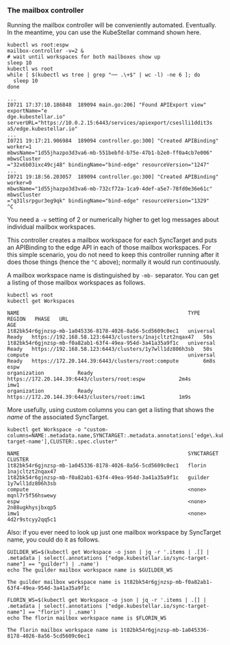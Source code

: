 <!--example1-stage-1a-start-->
### The mailbox controller

Running the mailbox controller will be conveniently automated.
Eventually.  In the meantime, you can use the KubeStellar command shown
here.

```shell
kubectl ws root:espw
mailbox-controller -v=2 &
# wait until workspaces for both mailboxes show up
sleep 10
kubectl ws root
while [ $(kubectl ws tree | grep "── .\+$" | wc -l) -ne 6 ]; do
  sleep 10
done
```
``` { .bash .no-copy }
...
I0721 17:37:10.186848  189094 main.go:206] "Found APIExport view" exportName="e
dge.kubestellar.io" serverURL="https://10.0.2.15:6443/services/apiexport/cseslli1ddit3s
a5/edge.kubestellar.io"
...
I0721 19:17:21.906984  189094 controller.go:300] "Created APIBinding" worker=1
mbwsName="1d55jhazpo3d3va6-mb-551bebfd-b75e-47b1-b2e0-ff0a4cb7e006" mbwsCluster
="32x6b03ixc49cj48" bindingName="bind-edge" resourceVersion="1247"
...
I0721 19:18:56.203057  189094 controller.go:300] "Created APIBinding" worker=0
mbwsName="1d55jhazpo3d3va6-mb-732cf72a-1ca9-4def-a5e7-78fd0e36e61c" mbwsCluster
="q31lsrpgur3eg9qk" bindingName="bind-edge" resourceVersion="1329"
^C
```

You need a `-v` setting of 2 or numerically higher to get log messages
about individual mailbox workspaces.

This controller creates a mailbox workspace for each SyncTarget and
puts an APIBinding to the edge API in each of those mailbox
workspaces.  For this simple scenario, you do not need to keep this
controller running after it does those things (hence the `^C` above);
normally it would run continuously.

A mailbox workspace name is distinguished by `-mb-` separator.
You can get a listing of those mailbox workspaces as follows.

```shell
kubectl ws root
kubectl get Workspaces
```
``` { .bash .no-copy }
NAME                                                       TYPE          REGION   PHASE   URL                                                     AGE
1t82bk54r6gjnzsp-mb-1a045336-8178-4026-8a56-5cd5609c0ec1   universal              Ready   https://192.168.58.123:6443/clusters/1najcltzt2nqax47   50s
1t82bk54r6gjnzsp-mb-f0a82ab1-63f4-49ea-954d-3a41a35a9f1c   universal              Ready   https://192.168.58.123:6443/clusters/1y7wll1dz806h3sb   50s
compute                                                    universal              Ready   https://172.20.144.39:6443/clusters/root:compute        6m8s
espw                                                       organization           Ready   https://172.20.144.39:6443/clusters/root:espw           2m4s
imw1                                                       organization           Ready   https://172.20.144.39:6443/clusters/root:imw1           1m9s
```

More usefully, using custom columns you can get a listing that shows
the _name_ of the associated SyncTarget.

```shell
kubectl get Workspace -o "custom-columns=NAME:.metadata.name,SYNCTARGET:.metadata.annotations['edge\.kubestellar\.io/sync-target-name'],CLUSTER:.spec.cluster"
```
``` { .bash .no-copy }
NAME                                                       SYNCTARGET   CLUSTER
1t82bk54r6gjnzsp-mb-1a045336-8178-4026-8a56-5cd5609c0ec1   florin       1najcltzt2nqax47
1t82bk54r6gjnzsp-mb-f0a82ab1-63f4-49ea-954d-3a41a35a9f1c   guilder      1y7wll1dz806h3sb
compute                                                    <none>       mqnl7r5f56hswewy
espw                                                       <none>       2n88ugkhysjbxqp5
imw1                                                       <none>       4d2r9stcyy2qq5c1
```

Also: if you ever need to look up just one mailbox workspace by
SyncTarget name, you could do it as follows.

```shell
GUILDER_WS=$(kubectl get Workspace -o json | jq -r '.items | .[] | .metadata | select(.annotations ["edge.kubestellar.io/sync-target-name"] == "guilder") | .name')
echo The guilder mailbox workspace name is $GUILDER_WS
```
``` { .bash .no-copy }
The guilder mailbox workspace name is 1t82bk54r6gjnzsp-mb-f0a82ab1-63f4-49ea-954d-3a41a35a9f1c
```

```shell
FLORIN_WS=$(kubectl get Workspace -o json | jq -r '.items | .[] | .metadata | select(.annotations ["edge.kubestellar.io/sync-target-name"] == "florin") | .name')
echo The florin mailbox workspace name is $FLORIN_WS
```
``` { .bash .no-copy }
The florin mailbox workspace name is 1t82bk54r6gjnzsp-mb-1a045336-8178-4026-8a56-5cd5609c0ec1
```
<!--example1-stage-1a-end-->
